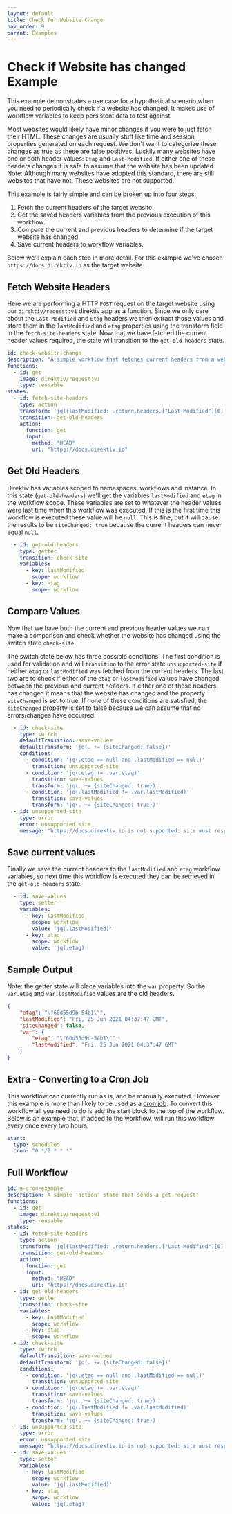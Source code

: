 ```yaml
---
layout: default
title: Check for Website Change
nav_order: 9
parent: Examples
---
```


# Check if Website has changed Example

This example demonstrates a use case for a hypothetical scenario when you need to periodically check if a website has changed. It makes use of workflow variables to keep persistent data to test against.

Most websites would likely have minor changes if you were to just fetch their HTML. These changes are usually stuff like time and session properties generated on each request. We don't want to categorize these changes as true as these are false positives. Luckily many websites have one or both header values: `Etag` and `Last-Modified`. If either one of these headers changes it is safe to assume that the website has been updated. Note: Although many websites have adopted this standard, there are still websites that have not. These websites are not supported.

This example is fairly simple and can be broken up into four steps:
1. Fetch the current headers of the target website.
2. Get the saved headers variables from the previous execution of this workflow.
3. Compare the current and previous headers to determine if the target website has changed.
4. Save current headers to workflow variables.

Below we'll explain each step in more detail. For this example we've chosen `https://docs.direktiv.io` as the target website.

## Fetch Website Headers
Here we are performing a HTTP `POST` request on the target website using our `direktiv/request:v1` direktiv app as a function. Since we only care about the `Last-Modified` and `Etag` headers we then extract those values and store them in the `lastModified` and `etag` properties using the transform field in the `fetch-site-headers` state. Now that we have fetched the current header values required, the state will transition to the `get-old-headers` state.

```yaml
id: check-website-change
description: "A simple workflow that fetches current headers from a website and compares them to the previously stored headers to determine if it has changed."
functions:
  - id: get
    image: direktiv/request:v1
    type: reusable
states:
  - id: fetch-site-headers
    type: action
    transform: 'jq({lastModified: .return.headers.["Last-Modified"][0], etag: .return.headers.["Etag"][0]})'
    transition: get-old-headers
    action:
      function: get
      input:
        method: "HEAD"
        url: "https://docs.direktiv.io"
```

## Get Old Headers
Direktiv has variables scoped to namespaces, workflows and instance. In this state (`get-old-headers`) we'll get the variables `lastModified` and `etag` in the workflow scope. These variables are set to whatever the header values were last time when this workflow was executed. If this is the first time this workflow is executed these value will be `null`. This is fine, but it will cause the results to be `siteChanged: true` because the current headers can never equal `null`.

```yaml
  - id: get-old-headers
    type: getter
    transition: check-site
    variables:
      - key: lastModified
        scope: workflow
      - key: etag
        scope: workflow
```

## Compare Values
Now that we have both the current and previous header values we can make a comparison and check whether the website has changed using the switch state `check-site`. 

The switch state below has three possible conditions. The first condition is used for validation and will `transition` to the error state `unsupported-site` if neither `etag` or `lastModified` was fetched from the current headers. The last two are to check if either of the `etag` or `lastModified` values have changed between the previous and current headers. If either one of these headers has changed it means that the website has changed and the property `siteChanged` is set to true. If none of these conditions are satisfied,  the `siteChanged` property is set to false because we can assume that no errors/changes have occurred.

```yaml
  - id: check-site
    type: switch
    defaultTransition: save-values
    defaultTransform: 'jq(. += {siteChanged: false})'
    conditions:
      - condition: 'jq(.etag == null and .lastModified == null)'
        transition: unsupported-site
      - condition: 'jq(.etag != .var.etag)'
        transition: save-values
        transform: 'jq(. += {siteChanged: true})'
      - condition: 'jq(.lastModified != .var.lastModified)'
        transition: save-values
        transform: 'jq(. += {siteChanged: true})'
  - id: unsupported-site
    type: error
    error: unsupported.site
    message: "https://docs.direktiv.io is not supported: site must respond with atleast one of these headers: ['Etag', 'Last-Modified']"
```

## Save current values
Finally we save the current headers to the `lastModified` and `etag` workflow variables, so next time this workflow is executed they can be retrieved in the `get-old-headers` state.

```yaml
  - id: save-values
    type: setter
    variables:
      - key: lastModified
        scope: workflow
        value: 'jq(.lastModified)'
      - key: etag
        scope: workflow
        value: 'jq(.etag)'
```

## Sample Output
Note: the getter state will place variables into the `var` property. So the `var.etag` and `var.lastModified` values are the old headers.

```json
{
	"etag": "\"60d55d9b-54b1\"",
	"lastModified": "Fri, 25 Jun 2021 04:37:47 GMT",
	"siteChanged": false,
	"var": {
		"etag": "\"60d55d9b-54b1\"",
		"lastModified": "Fri, 25 Jun 2021 04:37:47 GMT"
	}
}
```

## Extra - Converting to a Cron Job
This workflow can currently run as is, and be manually executed. However this example is more than likely to be used as a [cron job](walkthrough/scheduling.html#cron). To convert this workflow all you need to do is add the start block to the top of the workflow. Below is an example that, if added to the workflow, will run this workflow every once every two hours.

```yaml
start:
  type: scheduled
  cron: "0 */2 * * *"
```

## Full Workflow
```yaml
id: a-cron-example
description: A simple 'action' state that sends a get request"
functions:
  - id: get
    image: direktiv/request:v1
    type: reusable
states:
  - id: fetch-site-headers
    type: action
    transform: 'jq({lastModified: .return.headers.["Last-Modified"][0], etag: .return.headers.["Etag"][0]})'
    transition: get-old-headers
    action:
      function: get
      input: 
        method: "HEAD"
        url: "https://docs.direktiv.io"
  - id: get-old-headers
    type: getter
    transition: check-site
    variables:
      - key: lastModified
        scope: workflow
      - key: etag
        scope: workflow
  - id: check-site
    type: switch
    defaultTransition: save-values
    defaultTransform: 'jq(. += {siteChanged: false})'
    conditions:
      - condition: 'jq(.etag == null and .lastModified == null)'
        transition: unsupported-site
      - condition: 'jq(.etag != .var.etag)'
        transition: save-values
        transform: 'jq(. += {siteChanged: true})'
      - condition: 'jq(.lastModified != .var.lastModified)'
        transition: save-values
        transform: 'jq(. += {siteChanged: true})'
  - id: unsupported-site
    type: error
    error: unsupported.site
    message: "https://docs.direktiv.io is not supported: site must respond with atleast one of these headers: ['Etag', 'Last-Modified']"
  - id: save-values
    type: setter
    variables:
      - key: lastModified
        scope: workflow
        value: 'jq(.lastModified)'
      - key: etag
        scope: workflow
        value: 'jq(.etag)'
```